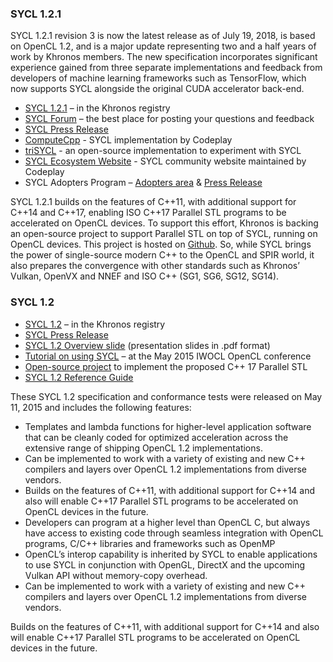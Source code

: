 ### SYCL 1.2.1

SYCL 1.2.1 revision 3 is now the latest release as of July 19, 2018, is based on OpenCL 1.2, and is a major update representing two and a half years of work by Khronos members. The new specification incorporates significant experience gained from three separate implementations and feedback from developers of machine learning frameworks such as TensorFlow, which now supports SYCL alongside the original CUDA accelerator back-end.

*   [SYCL 1.2.1](https://www.khronos.org/registry/SYCL) – in the Khronos registry
*   [SYCL Forum](https://forums.khronos.org/showthread.php/13634-Official-SYCL-1-2-1-feedback-thread) – the best place for posting your questions and feedback
*   [SYCL Press Release](https://www.khronos.org/news/press/the-khronos-group-releases-finalized-sycl-1.2.1)
*   [ComputeCpp](https://www.codeplay.com/products/computesuite/computecpp) - SYCL implementation by Codeplay
*   [triSYCL](https://github.com/Xilinx/triSYCL) - an open-source implementation to experiment with SYCL
*   [SYCL Ecosystem Website](http://sycl.tech) - SYCL community website maintained by Codeplay
* SYCL Adopters Program – [Adopters area](https://www.khronos.org/sycl/adopters) & [Press Release](https://www.khronos.org/news/press/khronos-releases-conformance-test-suite-for-sycl-1.2.1)

SYCL 1.2.1 builds on the features of C++11, with additional support for C++14 and C++17, enabling ISO C++17 Parallel STL programs to be accelerated on OpenCL devices. To support this effort, Khronos is backing an open-source project to support Parallel STL on top of SYCL, running on OpenCL devices. This project is hosted on [Github](https://github.com/KhronosGroup/SyclParallelSTL). So, while SYCL brings the power of single-source modern C++ to the OpenCL and SPIR world, it also prepares the convergence with other standards such as Khronos’ Vulkan, OpenVX and NNEF and ISO C++ (SG1, SG6, SG12, SG14).

### SYCL 1.2

*   [SYCL 1.2](https://www.khronos.org/registry/sycl) – in the Khronos registry
*   [SYCL Press Release](https://www.khronos.org/news/press/khronos-releases-sycl-1.2-final-specification-c-single-source-heterogeneous)
*   [SYCL 1.2 Overview slide](https://www.khronos.org/assets/uploads/developers/library/2015-iwocl/Khronos-SYCL-May15.pdf) (presentation slides in .pdf format)
*   [Tutorial on using SYCL](http://codeplaysoftware.github.io/iwocl2015/) – at the May 2015 IWOCL OpenCL conference
*   [Open-source project](https://github.com/KhronosGroup/SyclParallelSTL) to implement the proposed C++ 17 Parallel STL
*   [SYCL 1.2 Reference Guide](https://www.khronos.org/files/sycl/sycl-12-reference-card.pdf)

These SYCL 1.2 specification and conformance tests were released on May 11, 2015 and includes the following features:

* Templates and lambda functions for higher-level application software that can be cleanly coded for optimized acceleration across the extensive range of shipping OpenCL 1.2 implementations.  
* Can be implemented to work with a variety of existing and new C++ compilers and layers over OpenCL 1.2 implementations from diverse vendors. 
* Builds on the features of C++11, with additional support for C++14 and also will enable C++17 Parallel STL programs to be accelerated on OpenCL devices in the future.  
* Developers can program at a higher level than OpenCL C, but always have access to existing code through seamless integration with OpenCL programs, C/C++ libraries and frameworks such as OpenMP
* OpenCL’s interop capability is inherited by SYCL to enable applications to use SYCL in conjunction with OpenGL, DirectX and the upcoming Vulkan API without memory-copy overhead. 
* Can be implemented to work with a variety of existing and new C++ compilers and layers over OpenCL 1.2 implementations from diverse vendors. 

Builds on the features of C++11, with additional support for C++14 and also will enable C++17 Parallel STL programs to be accelerated on OpenCL devices in the future.
